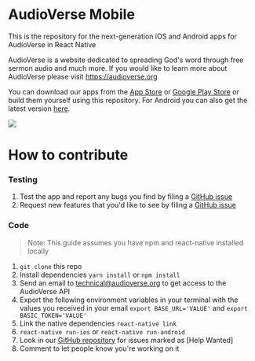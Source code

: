 # AudioVerse Mobile
This is the repository for the next-generation iOS and Android apps for AudioVerse in React Native

AudioVerse is a website dedicated to spreading God's word through free sermon audio and much more. If you would like to learn more about AudioVerse please visit https://audioverse.org

You can download our apps from the [App Store](https://itunes.apple.com/us/app/audioverse/id726998810?mt=8) or [Google Play Store](https://play.google.com/store/apps/details?id=org.audioverse.exodus) or build them yourself using this repository. For Android you can also get the latest version [here](https://github.com/AVORG/audioverse-mobile/releases).

<img src="https://github.com/AVORG/audioverse-mobile/blob/master/screenshots/AudioVerse%20App.gif?raw=true">

# How to contribute

### Testing
1. Test the app and report any bugs you find by filing a [GitHub issue](https://github.com/avorg/audioverse-mobile/issues)
2. Request new features that you'd like to see by filing a [GitHub issue](https://github.com/avorg/audioverse-mobile/issues)

### Code
> Note: This guide assumes you have npm and react-native installed locally
1. `git clone` this repo
1. Install dependencies `yarn install` or `npm install`
1. Send an email to technical@audioverse.org to get access to the AudioVerse API
1. Export the following environment variables in your terminal with the values you received in your email `export BASE_URL='VALUE'` and `export BASIC_TOKEN='VALUE'`
1. Link the native dependencies `react-native link`
1. `react-native run-ios` or `react-native run-android`
1. Look in our [GitHub repository](https://github.com/avorg/audioverse-mobile/issues) for issues marked as [Help Wanted]
1. Comment to let people know you're working on it
